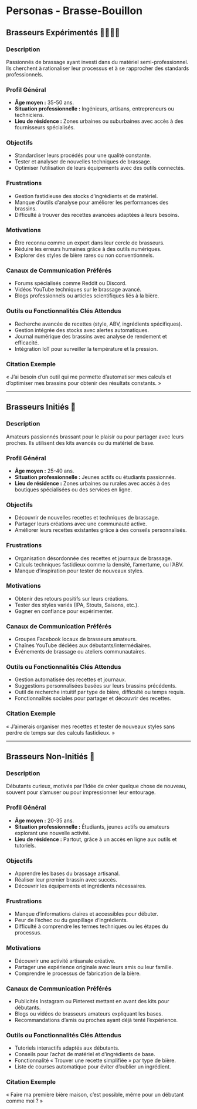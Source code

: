 # Personas - Brasse-Bouillon

## Brasseurs Expérimentés 👩‍🔬👨‍🔬

### Description

Passionnés de brassage ayant investi dans du matériel semi-professionnel. Ils cherchent à rationaliser leur processus et à se rapprocher des standards professionnels.

### Profil Général

- **Âge moyen :** 35-50 ans.
- **Situation professionnelle :** Ingénieurs, artisans, entrepreneurs ou techniciens.
- **Lieu de résidence :** Zones urbaines ou suburbaines avec accès à des fournisseurs spécialisés.

### Objectifs

- Standardiser leurs procédés pour une qualité constante.
- Tester et analyser de nouvelles techniques de brassage.
- Optimiser l’utilisation de leurs équipements avec des outils connectés.

### Frustrations

- Gestion fastidieuse des stocks d’ingrédients et de matériel.
- Manque d’outils d’analyse pour améliorer les performances des brassins.
- Difficulté à trouver des recettes avancées adaptées à leurs besoins.

### Motivations

- Être reconnu comme un expert dans leur cercle de brasseurs.
- Réduire les erreurs humaines grâce à des outils numériques.
- Explorer des styles de bière rares ou non conventionnels.

### Canaux de Communication Préférés

- Forums spécialisés comme Reddit ou Discord.
- Vidéos YouTube techniques sur le brassage avancé.
- Blogs professionnels ou articles scientifiques liés à la bière.

### Outils ou Fonctionnalités Clés Attendus

- Recherche avancée de recettes (style, ABV, ingrédients spécifiques).
- Gestion intégrée des stocks avec alertes automatiques.
- Journal numérique des brassins avec analyse de rendement et efficacité.
- Intégration IoT pour surveiller la température et la pression.

### Citation Exemple

« J’ai besoin d’un outil qui me permette d’automatiser mes calculs et d’optimiser mes brassins pour obtenir des résultats constants. »

---

## Brasseurs Initiés 🍺

### Description

Amateurs passionnés brassant pour le plaisir ou pour partager avec leurs proches. Ils utilisent des kits avancés ou du matériel de base.

### Profil Général

- **Âge moyen :** 25-40 ans.
- **Situation professionnelle :** Jeunes actifs ou étudiants passionnés.
- **Lieu de résidence :** Zones urbaines ou rurales avec accès à des boutiques spécialisées ou des services en ligne.

### Objectifs

- Découvrir de nouvelles recettes et techniques de brassage.
- Partager leurs créations avec une communauté active.
- Améliorer leurs recettes existantes grâce à des conseils personnalisés.

### Frustrations

- Organisation désordonnée des recettes et journaux de brassage.
- Calculs techniques fastidieux comme la densité, l’amertume, ou l’ABV.
- Manque d’inspiration pour tester de nouveaux styles.

### Motivations

- Obtenir des retours positifs sur leurs créations.
- Tester des styles variés (IPA, Stouts, Saisons, etc.).
- Gagner en confiance pour expérimenter.

### Canaux de Communication Préférés

- Groupes Facebook locaux de brasseurs amateurs.
- Chaînes YouTube dédiées aux débutants/intermédiaires.
- Événements de brassage ou ateliers communautaires.

### Outils ou Fonctionnalités Clés Attendus

- Gestion automatisée des recettes et journaux.
- Suggestions personnalisées basées sur leurs brassins précédents.
- Outil de recherche intuitif par type de bière, difficulté ou temps requis.
- Fonctionnalités sociales pour partager et découvrir des recettes.

### Citation Exemple

« J’aimerais organiser mes recettes et tester de nouveaux styles sans perdre de temps sur des calculs fastidieux. »

---

## Brasseurs Non-Initiés 🔎

### Description

Débutants curieux, motivés par l’idée de créer quelque chose de nouveau, souvent pour s’amuser ou pour impressionner leur entourage.

### Profil Général

- **Âge moyen :** 20-35 ans.
- **Situation professionnelle :** Étudiants, jeunes actifs ou amateurs explorant une nouvelle activité.
- **Lieu de résidence :** Partout, grâce à un accès en ligne aux outils et tutoriels.

### Objectifs

- Apprendre les bases du brassage artisanal.
- Réaliser leur premier brassin avec succès.
- Découvrir les équipements et ingrédients nécessaires.

### Frustrations

- Manque d’informations claires et accessibles pour débuter.
- Peur de l’échec ou du gaspillage d’ingrédients.
- Difficulté à comprendre les termes techniques ou les étapes du processus.

### Motivations

- Découvrir une activité artisanale créative.
- Partager une expérience originale avec leurs amis ou leur famille.
- Comprendre le processus de fabrication de la bière.

### Canaux de Communication Préférés

- Publicités Instagram ou Pinterest mettant en avant des kits pour débutants.
- Blogs ou vidéos de brasseurs amateurs expliquant les bases.
- Recommandations d’amis ou proches ayant déjà tenté l’expérience.

### Outils ou Fonctionnalités Clés Attendus

- Tutoriels interactifs adaptés aux débutants.
- Conseils pour l’achat de matériel et d’ingrédients de base.
- Fonctionnalité « Trouver une recette simplifiée » par type de bière.
- Liste de courses automatique pour éviter d’oublier un ingrédient.

### Citation Exemple

« Faire ma première bière maison, c’est possible, même pour un débutant comme moi ? »
